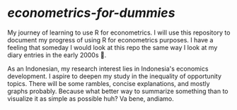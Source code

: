 # *econometrics-for-dummies*
My journey of learning to use R for econometrics. I will use this repository to document my progress of using R for econometrics purposes. I have a feeling that someday I would look at this repo the same way I look at my diary entries in the early 2000s 🖖.  


As an Indonesian, my research interest lies in Indonesia's economics development. I aspire to deepen my study in the inequality of opportunity topics. There will be some rambles, concise explanations, and mostly graphs probably. Because what better way to summarize something than to visualize it as simple as possible huh? Va bene, andiamo.
